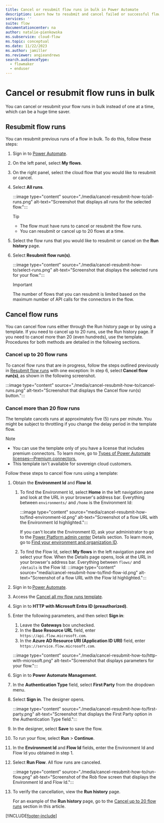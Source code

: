 ```yaml
---
title: Cancel or resubmit flow runs in bulk in Power Automate
description: Learn how to resubmit and cancel failed or successful flow runs in Power Automate.
services: ''
suite: flow
documentationcenter: na
author: natalie-pienkowska
ms.subservice: cloud-flow
ms.topic: conceptual
ms.date: 11/22/2023
ms.author: jamiller
ms.reviewer: angieandrews
search.audienceType: 
  - flowmaker
  - enduser
---
```


# Cancel or resubmit flow runs in bulk

You can cancel or resubmit your flow runs in bulk instead of one at a time, which can be a huge time saver.

## Resubmit flow runs

You can resubmit previous runs of a flow in bulk. To do this, follow these steps:

1. Sign in to [Power Automate](https://make.powerautomate.com).
1. On the left panel, select **My flows**.
1. On the right panel, select the cloud flow that you would like to resubmit or cancel.
1. Select **All runs**.

    :::image type="content" source="./media/cancel-resubmit-how-to/all-runs.png" alt-text="Screenshot that displays all runs for the selected flow.":::

   > [!TIP]
   > - The flow must have runs to cancel or resubmit the flow runs.
   > - You can resubmit or cancel up to 20 flows at a time.

1. Select the flow runs that you would like to resubmit or cancel on the **Run history** page.
1. Select **Resubmit flow run(s)**.

    :::image type="content" source="./media/cancel-resubmit-how-to/select-runs.png" alt-text="Screenshot that displays the selected runs for your flow.":::

   > [!IMPORTANT]
   > The number of flows that you can resubmit is limited based on the maximum number of API calls for the connectors in the flow.

## Cancel flow runs

You can cancel flow runs either through the Run history page or by using a template. If you need to cancel up to 20 runs, use the Run history page. If you need to cancel more than 20 (even hundreds), use the template. Procedures for both methods are detailed in the following sections.

### Cancel up to 20 flow runs

To cancel flow runs that are in progress, follow the steps outlined previously in [Resubmit flow runs](#resubmit-flow-runs) with one exception: In step 6, select **Cancel flow run(s)**, as shown in the following screenshot.

:::image type="content" source="./media/cancel-resubmit-how-to/cancel-runs.png" alt-text="Screenshot that displays the Cancel flow run(s) button.":::

### Cancel more than 20 flow runs

The template cancels runs at approximately five (5) runs per minute. You might be subject to throttling if you change the delay period in the template flow.

> [!NOTE]
> - You can use the template only of you have a license that includes premium connectors. To learn more, go to [Types of Power Automate licenses&mdash;Premium connectors.](/power-platform/admin/power-automate-licensing/types#premium-connectors)
> - This template isn't available for sovereign cloud customers.

Follow these steps to cancel flow runs using a template:

1. Obtain the **Environment Id** and **Flow Id**.
    1. To find the Environment Id, select **Home** in the left navigation pane and look at the URL in your browser's address bar. Everything between `environments/` and `/home` is the Environment Id:

        :::image type="content" source="media/cancel-resubmit-how-to/find-environment-id.png" alt-text="Screenshot of a flow URL with the Environment Id highlighted.":::

        If you can't locate the Environment ID, ask your administrator to go to the [Power Platform admin center](https://admin.powerplatform.microsoft.com/home) Details section. To learn more, go to [Find your environment and organization ID](/power-platform/admin/determine-org-id-name#find-your-environment-and-organization-id).

    1. To find the Flow Id, select **My flows** in the left navigation pane and select your flow. When the Details page opens, look at the URL in your browser's address bar. Everything between `flows/` and `/details` is the Flow Id:
        :::image type="content" source="media/cancel-resubmit-how-to/find-flow-id.png" alt-text="Screenshot of a flow URL with the Flow Id highlighted.":::

1. Sign in to [Power Automate](https://make.powerautomate.com).
1. Access the [Cancel all my flow runs template](https://aka.ms/cancelAllMyRunsTemplate).
1. Sign in to **HTTP with Microsoft Entra ID (preauthorized)**.
1. Enter the following parameters, and then select **Sign in**:
    1. Leave the **Gateways** box unchecked.
    1. In the **Base Resource URL** field, enter `https://api.flow.microsoft.com`.
    1. In the **Azure AD Resource URI (Application ID URI)** field, enter `https://service.flow.microsoft.com`.

    :::image type="content" source="./media/cancel-resubmit-how-to/http-with-microsoft.png" alt-text="Screenshot that displays parameters for your flow.":::

1. Sign in to **Power Automate Management**.
1. In the **Authentication Type** field, select **First Party** from the dropdown menu.
1. Select **Sign in**. The designer opens.

    :::image type="content" source="./media/cancel-resubmit-how-to/first-party.png" alt-text="Screenshot that displays the First Party option in the Authentication Type field.":::

1. In the designer, select **Save** to save the flow.
1. To run your flow, select **Run** > **Continue**.
1. In the **Environment Id** and **Flow Id** fields, enter the Environment Id and Flow Id you obtained in step 1.
1. Select **Run Flow**. All flow runs are canceled.
 
    :::image type="content" source="./media/cancel-resubmit-how-to/run-flow.png" alt-text="Screenshot of the Rob flow screen that displays the Environment Id and Flow Id.":::

1. To verify the cancellation, view the **Run history** page.

    For an example of the **Run history** page, go to the [Cancel up to 20 flow runs](#cancel-up-to-20-flow-runs) section in this article.

[!INCLUDE[footer-include](includes/footer-banner.md)]
